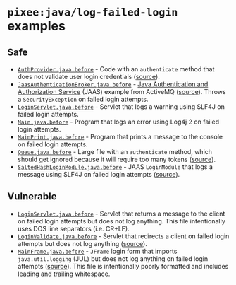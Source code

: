 # `pixee:java/log-failed-login` examples

## Safe

* [`AuthProvider.java.before`](safe/AuthProvider.java.before) - Code with an `authenticate` method
  that does not validate user login credentials ([source](https://github.com/joscha/play-authenticate/blob/46ecb57dfb6e42f609d3cd79d6c507e90f247372/code/app/com/feth/play/module/pa/providers/AuthProvider.java)).
* [`JaasAuthenticationBroker.java.before`](safe/JaasAuthenticationBroker.java.before) -
  [Java Authentication and Authorization Service](https://docs.oracle.com/javase/8/docs/technotes/guides/security/jaas/JAASRefGuide.html)
  (JAAS) example from ActiveMQ ([source](https://github.com/apache/activemq/blob/673f4b33e8eea5899805cf21a7548ac4c9f1b6a8/activemq-broker/src/main/java/org/apache/activemq/security/JaasAuthenticationBroker.java)).
  Throws a `SecurityException` on failed login attempts.
* [`LoginServlet.java.before`](safe/LoginServlet.java.before) - Servlet that logs a warning using
  SLF4J on failed login attempts.
* [`Main.java.before`](safe/Main.java.before) - Program that logs an error using Log4j 2 on failed
  login attempts.
* [`MainPrint.java.before`](safe/MainPrint.java.before) - Program that prints a message to the
  console on failed login attempts.
* [`Queue.java.before`](safe/Queue.java.before) - Large file with an `authenticate` method, which
  should get ignored because it will require too many tokens ([source](https://github.com/damianszczepanik/jenkins/blob/213034be01616bb5f30f2afadfd177f82daa2bc4/core/src/main/java/hudson/model/Queue.java)).
* [`SaltedHashLoginModule.java.before`](safe/SaltedHashLoginModule.java.before) - JAAS `LoginModule`
  that logs a message using SLF4J on failed login attempts ([source](https://github.com/georgleber/saltedhash-jaas-module/blob/d9573906d1f7ccfbe090a21324f0f9a35387492f/src/main/java/de/meetwithfriends/security/jaas/SaltedHashLoginModule.java)).

## Vulnerable

* [`LoginServlet.java.before`](vulnerable/LoginServlet.java.before) - Servlet that returns a message
  to the client on failed login attempts but does not log anything. This file intentionally uses DOS
  line separators (i.e. CR+LF).
* [`LoginValidate.java.before`](vulnerable/LoginValidate.java.before) - Servlet that redirects a
  client on failed login attempts but does not log anything ([source](https://github.com/vikkyp20/LoginModule/blob/d6ca86391b1e5961fb213366a1eb1b1bbb35b751/src/java/login/LoginValidate.java)).
* [`MainFrame.java.before`](vulnerable/MainFrame.java.before) - `JFrame` login form that imports
  `java.util.logging` (JUL) but does not log anything on failed login attempts ([source](https://itsourcecode.com/free-projects/java-projects/login-code-in-java-with-source-code/)).
  This file is intentionally poorly formatted and includes leading and trailing whitespace.
